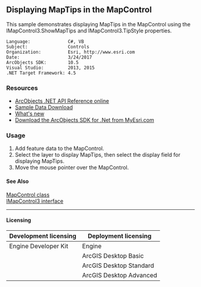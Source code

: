 ## Displaying MapTips in the MapControl

This sample demonstrates displaying MapTips in the MapControl using the IMapControl3.ShowMapTips and IMapControl3.TipStyle properties.  


<!-- TODO: Fill this section below with metadata about this sample-->
```
Language:              C#, VB
Subject:               Controls
Organization:          Esri, http://www.esri.com
Date:                  3/24/2017
ArcObjects SDK:        10.5
Visual Studio:         2013, 2015
.NET Target Framework: 4.5
```

### Resources

* [ArcObjects .NET API Reference online](http://desktop.arcgis.com/en/arcobjects/latest/net/webframe.htm)  
* [Sample Data Download](../../releases)  
* [What's new](http://desktop.arcgis.com/en/arcobjects/latest/net/webframe.htm#05247c04-bfd9-4e36-ae09-bc6e833c3b14.htm)  
* [Download the ArcObjects SDK for .Net from MyEsri.com](https://my.esri.com/)  

### Usage
1. Add feature data to the MapControl.   
1. Select the layer to display MapTips, then select the display field for displaying MapTips.   
1. Move the mouse pointer over the MapControl.   







#### See Also  
[MapControl class](http://desktop.arcgis.com/search/?q=MapControl%20class&p=0&language=en&product=arcobjects-sdk-dotnet&version=&n=15&collection=help)  
[IMapControl3 interface](http://desktop.arcgis.com/search/?q=IMapControl3%20interface&p=0&language=en&product=arcobjects-sdk-dotnet&version=&n=15&collection=help)  


---------------------------------

#### Licensing  
| Development licensing | Deployment licensing | 
| ------------- | ------------- | 
| Engine Developer Kit | Engine |  
|  | ArcGIS Desktop Basic |  
|  | ArcGIS Desktop Standard |  
|  | ArcGIS Desktop Advanced |  


